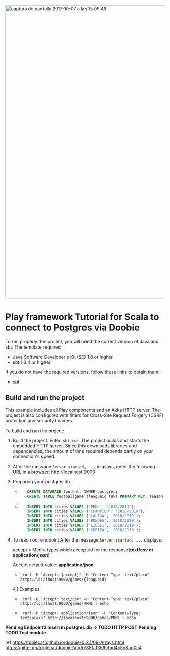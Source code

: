 <img width="928" alt="captura de pantalla 2017-10-07 a las 15 09 49" src="https://user-images.githubusercontent.com/8100363/31313078-665da9a6-abcf-11e7-9266-932880ea6ed2.png">

# Play framework Tutorial for Scala to connect to Postgres via Doobie

To run properly this project, you will need the correct version of Java and sbt. The template requires:

* Java Software Developer's Kit (SE) 1.8 or higher
* sbt 1.3.4 or higher.

If you do not have the required versions, follow these links to obtain them:

* [sbt](http://www.scala-sbt.org/download.html)

## Build and run the project

This example includes all Play components and an Akka HTTP server. 
The project is also configured with filters for Cross-Site Request Forgery (CSRF) protection and security headers.

To build and run the project:

1. Build the project. Enter: `sbt run`. The project builds and starts the embedded HTTP server. Since this downloads libraries and dependencies, the amount of time required depends partly on your connection's speed.

2. After the message `Server started, ...` displays, enter the following URL in a browser: <http://localhost:9000>

3. Preparing your postgres db
   
   - ``` sql
        CREATE DATABASE football OWNER postgres;
        CREATE TABLE footballgame (leagueid text PRIMARY KEY, season text NOT NULL, audience int);
      ```
   - ``` sql
        INSERT INTO cities VALUES ('PRML', '2018/2019');
        INSERT INTO cities VALUES ('CHAMPION', '2018/2019');
        INSERT INTO cities VALUES ('LALIGA', '2018/2019');
        INSERT INTO cities VALUES ('BUNDES', '2018/2019');
        INSERT INTO cities VALUES ('LIGUE1', '2018/2019');
        INSERT INTO cities VALUES ('SERIEA', '2018/2019');
     ```
4. To reach our endpoint After the message `Server started, ...` displays:
   
   accept = Media types which accepted for the response(**text/csv or application/json**)
   
   Accept default value: **application/json**  

   - ```
      curl -H "Accept: {accept}" -H "Content-Type: text/plain" http://localhost:9000/games/{leagueid}
     ```
   4.1  Examples: 
   
      - ```
         curl -H "Accept: text/csv" -H "Content-Type: text/plain" http://localhost:9000/games/PRML ; echo
        ```
      - ``` 
         curl -H "Accept: application/json" -H "Content-Type: text/plain" http://localhost:9000/games/PRML ; echo
        ```

**Pending Endpoint2 Insert in postgres db => TODO HTTP POST**
**Pending TODO Test module**

ref https://tpolecat.github.io/doobie-0.2.1/09-Arrays.html
https://gitter.im/tpolecat/doobie?at=57851af359cfbd4c5e8ad0c4
